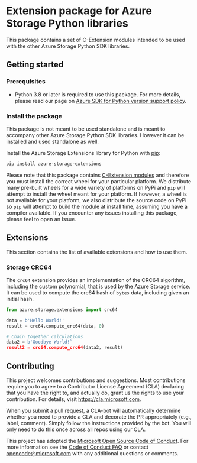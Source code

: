 # Extension package for Azure Storage Python libraries
This package contains a set of C-Extension modules intended to be used with the other Azure Storage Python SDK libraries.

## Getting started

### Prerequisites
* Python 3.8 or later is required to use this package. For more details, please read our page on [Azure SDK for Python version support policy](https://github.com/Azure/azure-sdk-for-python/wiki/Azure-SDKs-Python-version-support-policy).

### Install the package
This package is not meant to be used standalone and is meant to accompany other Azure Storage Python SDK libraries. However it can be installed and used standalone as well.

Install the Azure Storage Extensions library for Python with [pip](https://pypi.org/project/pip/):

```bash
pip install azure-storage-extensions
```

Please note that this package contains [C-Extension modules](https://docs.python.org/3/extending/extending.html) and therefore you must install the correct wheel for your
particular platform. We distribute many pre-built wheels for a wide variety of platforms on PyPi and `pip` will attempt to install the wheel meant for your platform. If
however, a wheel is not available for your platform, we also distribute the source code on PyPi so `pip` will attempt to build the module at install time, assuming you have
a compiler available. If you encounter any issues installing this package, please feel to open an Issue.

## Extensions
This section contains the list of available extensions and how to use them.

### Storage CRC64
The `crc64` extension provides an implementation of the CRC64 algorithm, including the custom polynomial, that is used by the Azure Storage service. It can be used to compute
the crc64 hash of `bytes` data, including given an initial hash.

```py
from azure.storage.extensions import crc64

data = b'Hello World!'
result = crc64.compute_crc64(data, 0)

# Chain together calculations
data2 = b'Goodbye World!`
result2 = crc64.compute_crc64(data2, result)
```

## Contributing
This project welcomes contributions and suggestions. Most contributions require you to agree to a Contributor License Agreement (CLA) declaring that you have the right to, and actually do, grant us the rights to use your contribution. For details, visit https://cla.microsoft.com.

When you submit a pull request, a CLA-bot will automatically determine whether you need to provide a CLA and decorate the PR appropriately (e.g., label, comment). Simply follow the instructions provided by the bot. You will only need to do this once across all repos using our CLA.

This project has adopted the [Microsoft Open Source Code of Conduct](https://opensource.microsoft.com/codeofconduct/). For more information see the [Code of Conduct FAQ](https://opensource.microsoft.com/codeofconduct/faq/) or contact [opencode@microsoft.com](mailto:opencode@microsoft.com) with any additional questions or comments.

